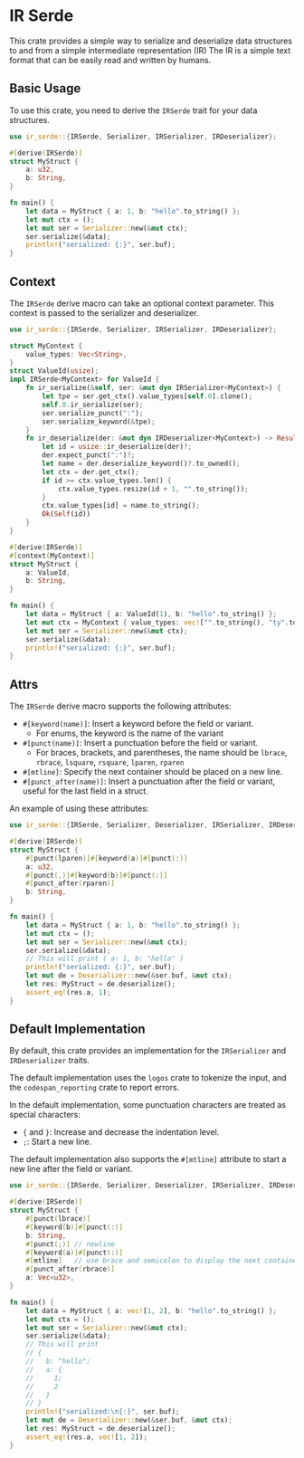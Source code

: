 # IR Serde

This crate provides a simple way to serialize and deserialize data structures to and from a simple intermediate representation (IR)
The IR is a simple text format that can be easily read and written by humans.

## Basic Usage

To use this crate, you need to derive the `IRSerde` trait for your data structures.

```rust
use ir_serde::{IRSerde, Serializer, IRSerializer, IRDeserializer};

#[derive(IRSerde)]
struct MyStruct {
    a: u32,
    b: String,
}

fn main() {
    let data = MyStruct { a: 1, b: "hello".to_string() };
    let mut ctx = ();
    let mut ser = Serializer::new(&mut ctx);
    ser.serialize(&data);
    println!("serialized: {:}", ser.buf);
}
```

## Context

The `IRSerde` derive macro can take an optional context parameter. This context is passed to the serializer and deserializer.

```rust
use ir_serde::{IRSerde, Serializer, IRSerializer, IRDeserializer};

struct MyContext {
    value_types: Vec<String>,
}
struct ValueId(usize);
impl IRSerde<MyContext> for ValueId {
    fn ir_serialize(&self, ser: &mut dyn IRSerializer<MyContext>) {
        let tpe = ser.get_ctx().value_types[self.0].clone();
        self.0.ir_serialize(ser);
        ser.serialize_punct(":");
        ser.serialize_keyword(&tpe);
    }
    fn ir_deserialize(der: &mut dyn IRDeserializer<MyContext>) -> Result<Self, String> {
        let id = usize::ir_deserialize(der)?;
        der.expect_punct(":")?;
        let name = der.deserialize_keyword()?.to_owned();
        let ctx = der.get_ctx();
        if id >= ctx.value_types.len() {
            ctx.value_types.resize(id + 1, "".to_string());
        }
        ctx.value_types[id] = name.to_string();
        Ok(Self(id))
    }
}

#[derive(IRSerde)]
#[context(MyContext)]
struct MyStruct {
    a: ValueId,
    b: String,
}

fn main() {
    let data = MyStruct { a: ValueId(1), b: "hello".to_string() };
    let mut ctx = MyContext { value_types: vec!["".to_string(), "ty".to_string()] };
    let mut ser = Serializer::new(&mut ctx);
    ser.serialize(&data);
    println!("serialized: {:}", ser.buf);
}
```

## Attrs

The `IRSerde` derive macro supports the following attributes:

- `#[keyword(name)]`: Insert a keyword before the field or variant.
    - For enums, the keyword is the name of the variant
- `#[punct(name)]`: Insert a punctuation before the field or variant.
    - For braces, brackets, and parentheses, the name should be `lbrace`, `rbrace`, `lsquare`, `rsquare`, `lparen`, `rparen`
- `#[mtline]`: Specify the next container should be placed on a new line.
- `#[punct_after(name)]`: Insert a punctuation after the field or variant, useful for the last field in a struct.

An example of using these attributes:

```rust
use ir_serde::{IRSerde, Serializer, Deserializer, IRSerializer, IRDeserializer};

#[derive(IRSerde)]
struct MyStruct {
    #[punct(lparen)]#[keyword(a)]#[punct(:)]
    a: u32,
    #[punct(,)]#[keyword(b)]#[punct(:)]
    #[punct_after(rparen)]
    b: String,
}

fn main() {
    let data = MyStruct { a: 1, b: "hello".to_string() };
    let mut ctx = ();
    let mut ser = Serializer::new(&mut ctx);
    ser.serialize(&data);
    // This will print ( a: 1, b: "hello" )
    println!("serialized: {:}", ser.buf);
    let mut de = Deserializer::new(&ser.buf, &mut ctx);
    let res: MyStruct = de.deserialize();
    assert_eq!(res.a, 1);
}
```

## Default Implementation

By default, this crate provides an implementation for the `IRSerializer` and `IRDeserializer` traits.

The default implementation uses the `logos` crate to tokenize the input, and the `codespan_reporting` crate to report errors.

In the default implementation, some punctuation characters are treated as special characters:

- `{` and `}`: Increase and decrease the indentation level.
- `;`: Start a new line.

The default implementation also supports the `#[mtline]` attribute to start a new line after the field or variant.

```rust
use ir_serde::{IRSerde, Serializer, Deserializer, IRSerializer, IRDeserializer};

#[derive(IRSerde)]
struct MyStruct {
    #[punct(lbrace)]
    #[keyword(b)]#[punct(:)]
    b: String,
    #[punct(;)] // newline
    #[keyword(a)]#[punct(:)]
    #[mtline]   // use brace and semicolon to display the next container
    #[punct_after(rbrace)]
    a: Vec<u32>,
}

fn main() {
    let data = MyStruct { a: vec![1, 2], b: "hello".to_string() };
    let mut ctx = ();
    let mut ser = Serializer::new(&mut ctx);
    ser.serialize(&data);
    // This will print
    // {
    //   b: "hello";
    //   a: {
    //     1;
    //     2
    //   }
    // }
    println!("serialized:\n{:}", ser.buf);
    let mut de = Deserializer::new(&ser.buf, &mut ctx);
    let res: MyStruct = de.deserialize();
    assert_eq!(res.a, vec![1, 2]);
}
```